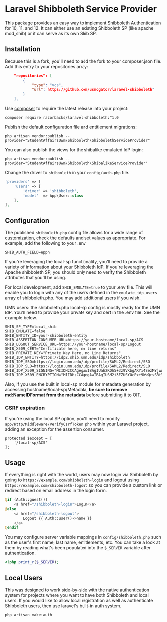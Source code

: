 Laravel Shibboleth Service Provider
===================================

This package provides an easy way to implement Shibboleth Authentication for 10, 11, and 12. It can either use an existing Shibboleth SP (like apache mod_shib) or it can serve as its own Shib SP. 

## Installation ##

Because this is a fork, you'll need to add the fork to your composer.json file. Add this entry to your repositories array:

```json
    "repositories": [
        {
            "type": "vcs",
            "url": https://github.com/usmcgator/laravel-shibboleth"
        }
    ],
```

Use [composer][1] to require the latest release into your project:

    composer require razorbacks/laravel-shibboleth:^1.0

Publish the default configuration file and entitlement migrations:

    php artisan vendor:publish --provider="StudentAffairsUwm\Shibboleth\ShibbolethServiceProvider"

You can also publish the views for the shibalike emulated IdP login:

    php artisan vendor:publish --provider="StudentAffairsUwm\Shibboleth\ShibalikeServiceProvider"


Change the driver to `shibboleth` in
your `config/auth.php` file.

```php
'providers' => [
    'users' => [
        'driver' => 'shibboleth',
        'model'  => App\User::class,
    ],
],
```

## Configuration ##

The published `shibboleth.php` config file allows for a wide range of customization, check the defaults and set values as appropriate. For example, add the following to your .env
```env
SHIB_AUTH_FIELD=eppn
```

If you're leveraging the local-sp functionality, you'll need to provide a variety of information about your Shibboleth IdP. If you're leveraging the Apache shibboleth SP, you should only need to verify the Shibboleth attributes that you'll be using. 

For local development, add `SHIB_EMULATE=true` to your .env file. This will enable you to login with any of the users defined in the `emulate_idp_users` array of shibboleth.php. You may add additional users if you wish.

UMN users: the shibboleth.php local-sp config is mostly ready for the UMN IdP. You'll need to provide your private key and cert in the .env file. See the example below.

```env
SHIB_SP_TYPE=local_shib
SHIB_EMULATE=false
SHIB_ENTITY_ID=your-shibboleth-entity
SHIB_ASSERTION_CONSUMER_URL=https://your-hostname/local-sp/ACS
SHIB_LOGOUT_SERVICE_URL=https://your-hostname/local-sp/Logout
SHIB_X509_CERT="Certificate here, no line returns"
SHIB_PRIVATE_KEY="Private Key Here, no Line Returns"
SHIB_IDP_ENTITY=https://idp2.shib.umn.edu/idp/shibboleth
SHIB_IDP_SSO=https://login.umn.edu/idp/profile/SAML2/Redirect/SSO
SHIB_IDP_SLO=https://login.umn.edu/idp/profile/SAML2/Redirect/SLO
SHIB_IDP_X509_SIGNING="MIIDHzCCAgegAwIBAgIUah2ROh5+3z9VKbgAKYi4SezMYjwwDQYJKoZIhvcNAQEL\nBQAwGDEWMBQGA1UEAwwNbG9naW4udW1uLmVkdTAeFw0xNjA2MjkxNzQ4MTRaFw0z\nNjA2MjkxNzQ4MTRaMBgxFjAUBgNVBAMMDWxvZ2luLnVtbi5lZHUwggEiMA0GCSqG\nSIb3DQEBAQUAA4IBDwAwggEKAoIBAQClv5lE5Zxd/r1Yq3/72oszyYiLtZO+dD2y\nn8pyOJPndzewSMWtbvO0UWQssYMx6jZ/MsPbySgnuP/FZCUyISs6oSVzPkSLwulv\nSbbG5+VPouoxR1u2+POWw6KXQ5Yy/ZMIj9w6XF0PWiQx+NCZwV39r+oNgi9SY3zl\nsa00bLfp1+gqho2rzA/jkud2ZCzK58Cerit4CBSma1atSYGLoFIWpG9bk3TFFZXs\ngAiP7hzmzgtt1fD9560psgviUR1iydV+xcVzAz/MVzTyKWdi0Z4lyOocUfkZKh33\nvQYzqq4J0wxjaICdJAzciM+CsOU/HN1hyEqDn8jwgAeWwFckbXFdAgMBAAGjYTBf\nMB0GA1UdDgQWBBTsPJYGoIIIMAoU9dcM4Yjw4RO06TA+BgNVHREENzA1gg1sb2dp\nbi51bW4uZWR1hiRodHRwczovL2xvZ2luLnVtbi5lZHUvaWRwL3NoaWJib2xldGgw\nDQYJKoZIhvcNAQELBQADggEBAFSp+18J5bVS+NDfJzwRYizcchBYSLFdLBwXXYM3\nvxe5JLB2eKOkaxMLmxWYuAvLTXS2tuCmjHsEknl9L8o6ETbYi4yIeXRysmCpANiU\n6T5e0Btwf9CIA35BefOr4MRcnoiRdA0w0NVvjzK/6cVJyyiYp3Ywpp5zmqCHnV5A\n1o5YTNP2ewuMoDdbjdEo+eZFaga12owt642uiLh5TjdRZ3H70HtuXNlDcE7JLOt6\n6aEJfHfnJV15VwUrztmn9cBF9Bx0ognJkZmQUpqvF5jSYPmPaSakENimUHLbqKg6\npJMA7hVJR3RTayarc64cm7vRNPn2FC6WBd39++5+wF2Yhoc="
SHIB_IDP_X509_ENCRYPTION="MIIDHzCCAgegAwIBAgIUSM2i3FZUSYOcPx+9WwQrsSRtYC8wDQYJKoZIhvcNAQEL\nBQAwGDEWMBQGA1UEAwwNbG9naW4udW1uLmVkdTAeFw0xNjA2MjkxNzQ5MzhaFw0z\nNjA2MjkxNzQ5MzhaMBgxFjAUBgNVBAMMDWxvZ2luLnVtbi5lZHUwggEiMA0GCSqG\nSIb3DQEBAQUAA4IBDwAwggEKAoIBAQCLDAv0oprzAfYf1jlqqY3msym9MqE1OSvJ\nK+AryDVcx6GD+U0Bp96fxjvA1w5jvt+0LQnrYkAQChvj0uRxzH1R8VYqfnBlCHgw\n6P1aOrppu7jjiJEvNKDxwVz+lDdHWMM+PBLW3ye7DeZs6U0onxIdiNubmSAw+M6R\nGuC5B/FEsmx32AEk69hPW6syxgzfsp0RLJtAna6ZgppPZ6QsSJgcGHkcNZLLzSJj\nYBpZXgt4Jk7BT03O/41mXiu77sie8gVkiL7so6cg4SvZNks/oPx1uULP6qaHbmRq\n8mTJEoO8WIiNSIPGSCIn/uguizk6ZDwvKQ5dTq9P/MFB5DJ4VeznAgMBAAGjYTBf\nMB0GA1UdDgQWBBR1Yf/+kEdXFb0khrjxSleVRoGS6zA+BgNVHREENzA1gg1sb2dp\nbi51bW4uZWR1hiRodHRwczovL2xvZ2luLnVtbi5lZHUvaWRwL3NoaWJib2xldGgw\nDQYJKoZIhvcNAQELBQADggEBAGsEfHxJWYMyVKHcm4h9lzwzTScjRopdaG9CgsC5\nB4Q2JhZfijiBQwADQH9NLiYA7iIW2qPG8/qmVmcHRa/0JxB16s5EQ984oTX5JL4N\nHA50P1L8CR86zpDr/dbAtePQqB/1+nEMOAyIxXcuJbQF7Slt55X8gk8j5yW6ILGx\n3p4lpQ7yv1z8cLYZrxRrCY4MJqxw1udbJNjUgXQ6kkNZYfxFM4SnaSukVvEk1IyK\nzGLokdPcU8d99asDyUD3czSfGmcPx1CorIqnyWN12MEiO7ganj8ftRpVkpMJ75Sq\nhE9g7oWFs2lrdJWeBrk+rYesB1SfrzYiFh7bgUvEfNj1ZDY="
```

Also, if you use the built in local-sp module for metadata generation by accessing hostname/local-sp/Metadata, **be sure to remove md:NameIDFormat from the metadata** before submitting it to OIT.

### CSRF expiration

If you're using the local SP option, you'll need to modify `app/Http/Middleware/VerifyCsrfToken.php` within your Laravel project, adding an exception for the assertion consumer. 

```
protected $except = [
    '/local-sp/ACS'
];
```

## Usage ##

If everything is right with the world, users may now login via Shibboleth by going to `https://example.com/shibboleth-login`
and logout using `https://example.com/shibboleth-logout` so you can provide a custom link
or redirect based on email address in the login form.

```php
@if (Auth::guest())
    <a href="/shibboleth-login">Login</a>
@else
    <a href="/shibboleth-logout">
        Logout {{ Auth::user()->name }}
    </a>
@endif
```

You may configure server variable mappings in `config/shibboleth.php` such as
the user's first name, last name, entitlements, etc. You can take a look at them
by reading what's been populated into the `$_SERVER` variable after authentication.

```php
<?php print_r($_SERVER);
```

## Local Users

This was designed to work side-by-side with the native authentication system
for projects where you want to have both Shibboleth and local users.
If you would like to allow local registration as well as authenticate Shibboleth
users, then use laravel's built-in auth system.

    php artisan make:auth


[1]:https://getcomposer.org/
